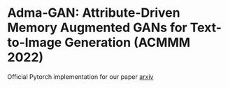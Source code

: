 # Adma-GAN: Attribute-Driven Memory Augmented GANs for Text-to-Image Generation (ACMMM 2022)

Official Pytorch implementation for our paper [arxiv](https://arxiv.org/abs/2209.14046)

